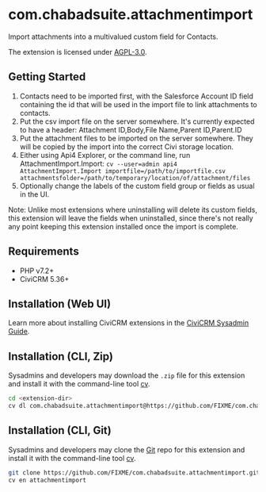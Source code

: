 # com.chabadsuite.attachmentimport

Import attachments into a multivalued custom field for Contacts.

The extension is licensed under [AGPL-3.0](LICENSE.txt).

## Getting Started

1. Contacts need to be imported first, with the Salesforce Account ID field containing the id that will be used in the import file to link attachments to contacts.
1. Put the csv import file on the server somewhere. It's currently expected to have a header: Attachment ID,Body,File Name,Parent ID,Parent.ID
1. Put the attachment files to be imported on the server somewhere. They will be copied by the import into the correct Civi storage location.
1. Either using Api4 Explorer, or the command line, run AttachmentImport.Import:
    `cv --user=admin api4 AttachmentImport.Import importfile=/path/to/importfile.csv attachmentsfolder=/path/to/temporary/location/of/attachment/files`
1. Optionally change the labels of the custom field group or fields as usual in the UI.

Note: Unlike most extensions where uninstalling will delete its custom fields, this extension will leave the fields when uninstalled, since there's not really any point keeping this extension installed once the import is complete.

## Requirements

* PHP v7.2+
* CiviCRM 5.36+

## Installation (Web UI)

Learn more about installing CiviCRM extensions in the [CiviCRM Sysadmin Guide](https://docs.civicrm.org/sysadmin/en/latest/customize/extensions/).

## Installation (CLI, Zip)

Sysadmins and developers may download the `.zip` file for this extension and
install it with the command-line tool [cv](https://github.com/civicrm/cv).

```bash
cd <extension-dir>
cv dl com.chabadsuite.attachmentimport@https://github.com/FIXME/com.chabadsuite.attachmentimport/archive/master.zip
```

## Installation (CLI, Git)

Sysadmins and developers may clone the [Git](https://en.wikipedia.org/wiki/Git) repo for this extension and
install it with the command-line tool [cv](https://github.com/civicrm/cv).

```bash
git clone https://github.com/FIXME/com.chabadsuite.attachmentimport.git
cv en attachmentimport
```
